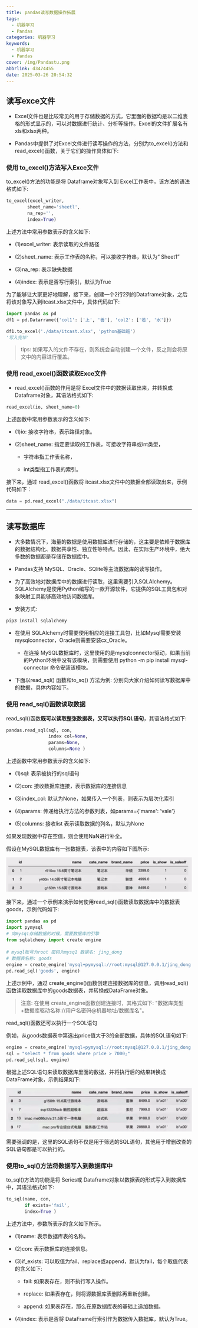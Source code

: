 ```yaml
---
title: pandas读写数据操作拓展
tags:
  - 机器学习
  - Pandas
categories: 机器学习
keywords:
  - 机器学习
  - Pandas
cover: /img/Pandastu.png
abbrlink: d3474455
date: 2025-03-26 20:54:32
---
```


## 读写exce文件

- Excel文件也是比较常见的用于存储数据的方式，它里面的数据均是以二维表格的形式显示的，可以对数据进行统计、分析等操作。Excel的文件扩展名有xls和xlsx两种。

- Pandas中提供了对Excel文件进行读写操作的方法，分别为to_excel()方法和 read_excel()函数，关于它们的操作具体如下:

### 使用 to_excel()方法写入Exce文件

to_excel()方法的功能是将 Dataframe对象写入到 Excel工作表中，该方法的语法格式如下:

```python
to_excel(excel_writer,
        sheet_name='sheetl',
        na_rep='',
        index=True)
```

上述方法中常用参数表示的含义如下:

- (1)excel_writer: 表示读取的文件路径

- (2)sheet_name: 表示工作表的名称，可以接收字符串，默认为“ Sheet1”

- (3)na_rep: 表示缺失数据

- (4)index: 表示是否写行索引，默认为True

为了能够让大家更好地理解，接下来，创建一个2行2列的Dataframe对象，之后将该对象写入到itcast.xlsx文件中，具体代码如下:

```python
import pandas as pd
df1 = pd.Datarrame({'col1': ['上', '善'], 'col2': ['若', '水']})
```

```python
df1.to_excel('./data/itcast.xlsx', 'python基础班') 
'写入完毕'
```

> tips: 如果写入的文件不存在，则系统会自动创建一个文件，反之则会将原文中的内容进行覆盖。

### 使用 read_excel()函数读取Exce文件

- read_excel()函数的作用是将 Excel文件中的数据读取出来，并转换成 Dataframe对象，其语法格式如下:

```python
read_excel(io, sheet_name=0)
```

上述函数中常用参数表示的含义如下:

- (1)io: 接收字符串，表示路径对象。

- (2)sheet_name: 指定要读取的工作表，可接收字符串或int类型，

    - 字符串指工作表名称，

    - int类型指工作表的索引。

接下来，通过 read_excel()函数将 itcast.xlsx文件中的数据全部读取出来，示例代码如下：

```python
data = pd.read_excel("./data/itcast.xlsx")
```

---

## 读写数据库

- 大多数情况下，海量的数据是使用数据库进行存储的，这主要是依赖于数据库的数据结构化、数据共享性、独立性等特点。因此，在实际生产环境中，绝大多数的数据都是存储在数据库中。

- Pandas支持 MySQL、Oracle、SQlite等主流数据库的读写操作。

- 为了高效地对数据库中的数据进行读取，这里需要引入SQLAIchemy。SQLAIchemy是使用Python编写的一款开源软件，它提供的SQL工具包和对象映射工具能够高效地访问数据库。

- 安装方式:

```python
pip3 install sqlalchemy
```

- 在使用 SQLAlchemy时需要使用相应的连接工具包，比如Mysql需要安装mysqlconnector，Oracle则需要安装cx_Oracle。

    - 在连接 MySQL数据库时，这里使用的是mysqlconnector驱动，如果当前的Python环境中没有该模块，则需要使用 python -m pip install mysql-connector 命令安装该模块。

- 下面以read_sql() 函数和to_sq() 方法为例: 分别向大家介绍如何读写数据库中的数据，具体内容如下。

### 使用 read_sql()函数读取数据

read_sql()函数<b>既可以读取整张数据表，又可以执行SQL语句</b>，其语法格式如下:

```python
pandas.read_sql(sql, con, 
                index col=None, 
                params=None, 
                columns=None )
```

上述函数中常用参数表示的含义如下:

- (1)sql: 表示被执行的sql语句

- (2)con: 接收数据库连接，表示数据库的连接信息

- (3)index_col: 默认为None，如果传入一个列表，则表示为层次化索引

- (4)params: 传递给执行方法的参数列表，如params={'mame': 'vale'}

- (5)columns: 接收list 表示读取数据的列名，默认为None

如果发现数据中存在空值，则会使用NaN进行补全。

假设在MySQL数据库有一张数据表，该表中的内容如下图所示:

![](./pandas读写数据操作拓展/Snipaste_01.png)

接下来，通过一个示例来演示如何使用read_sql()函数读取数据库中的数据表 goods，示例代码如下:

```python
import pandas as pd
import pymysql
# 向mysq1存储数据的时候，需要数据库的引擎
from sqlalchemy import create engine

# mysql账号为root 密码为mysq1 数据名: jing_dong
# 数据表名称: goods
engine = create_engine('mysql+pymysql://root:mysql@127.0.0.1/jing_dong')
pd.read_sql('goods', engine)
```

上述示例中，通过 create_engine()函数创建连接数据库的信息，调用read_sql() 函数读取数据库中的goods数据表，并转换成DataFrame对象。

> 注意: 在使用 create_engine函数创建连接时，其格式如下: "数据库类型+数据库驱动名称://用户名密码@机器地址/数据库名"。

read_sql()函数还可以执行一个SOL语句

例如，从goods数据表中第选出price值大于3的全部数据，具体的SQL语句如下:

```python
engine = create_engine('mysql+pymysql://root:mysq1@127.0.0.1/jing_dong')
sql = "select * from goods where price > 7000;"
pd.read_sql(sql, engine)
```

根据上述SQL语句来读取数据库里面的数据，并将执行后的结果转换成DataFrame对象，示例结果如下:

![](./pandas读写数据操作拓展/Snipaste_02.png)

需要强调的是，这里的SQL语句不仅是用于筛选的SQL语句，其他用于增删改查的SQL语句都是可以执行的。

### 使用to_sql()方法将数据写入到数据库中

to_sql()方法的功能是将 Series或 Dataframe对象以数据表的形式写入到数据库中，其语法格式如下:

```python
to_sql(name, con, 
       if exists='fail',
       index=True )
```

上述方法中，参数所表示的含义如下所示。

- (1)name: 表示数据库表的名称。

- (2)con: 表示数据库的连接信息。

- (3)if_exists: 可以取值为fail、replace或append，默认为fail，每个取值代表的含义如下:

    - fail: 如果表存在，则不执行写入操作。

    - replace: 如果表存在，则将源数据库表删除再重新创建。

    - append: 如果表存在，那么在原数据库表的基础上追加数据。

- (4)index: 表示是否将 DataFrame行索引作为数据传入数据库，默认为True。